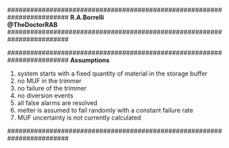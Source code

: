 ########################################################################
**R.A.Borrelli**
<br>
**@TheDoctorRAB** 
########################################################################



########################################################################
**Assumptions**
<br>
<ol>
<li>system starts with a fixed quantity of material in the storage buffer
<li>no MUF in the trimmer
<li>no failure of the trimmer
<li>no diversion events
<li>all false alarms are resolved
<li>melter is assumed to fail randomly with a constant failure rate
<li>MUF uncertainty is not currently calculated
</ol>
########################################################################
